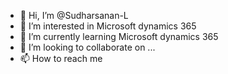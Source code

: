 - 👋 Hi, I’m @Sudharsanan-L
- 👀 I’m interested in Microsoft dynamics 365
- 🌱 I’m currently learning Microsoft dynamics 365
- 💞️ I’m looking to collaborate on ...
- 📫 How to reach me

<!---
Sudharsanan-L/Sudharsanan-L is a ✨ special ✨ repository because its `README.md` (this file) appears on your GitHub profile.
You can click the Preview link to take a look at your changes.
--->
